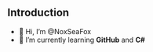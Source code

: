 ## Introduction
- 👋 Hi, I’m @NoxSeaFox
- 🌱 I’m currently learning **GitHub** and **C#**
<!--
- 👋 Hi, I’m @noxseafox
- 👀 I’m interested in ...
- 🌱 I’m currently learning ...
- 💞️ I’m looking to collaborate on ...
- 📫 How to reach me ...
- 😄 Pronouns: ...
- ⚡ Fun fact: ...

<!---
noxseafox/noxseafox is a ✨ special ✨ repository because its `README.md` (this file) appears on your GitHub profile.
You can click the Preview link to take a look at your changes.
--->

